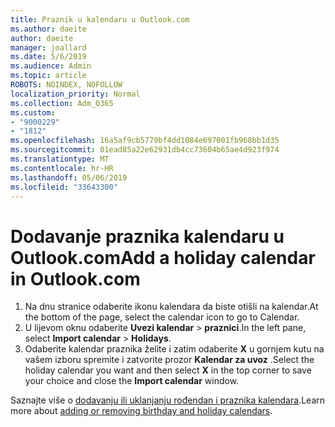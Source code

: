 ```yaml
---
title: Praznik u kalendaru u Outlook.com
ms.author: daeite
author: daeite
manager: joallard
ms.date: 5/6/2019
ms.audience: Admin
ms.topic: article
ROBOTS: NOINDEX, NOFOLLOW
localization_priority: Normal
ms.collection: Adm_O365
ms.custom:
- "9000229"
- "1812"
ms.openlocfilehash: 16a5af9cb5779bf4dd1084e697001fb968bb1d35
ms.sourcegitcommit: 01ead85a22e62931db4cc73604b65ae4d923f974
ms.translationtype: MT
ms.contentlocale: hr-HR
ms.lasthandoff: 05/06/2019
ms.locfileid: "33643300"
---
```

# <a name="add-a-holiday-calendar-in-outlookcom"></a><span data-ttu-id="14e70-102">Dodavanje praznika kalendaru u Outlook.com</span><span class="sxs-lookup"><span data-stu-id="14e70-102">Add a holiday calendar in Outlook.com</span></span>

1. <span data-ttu-id="14e70-103">Na dnu stranice odaberite ikonu kalendara da biste otišli na kalendar.</span><span class="sxs-lookup"><span data-stu-id="14e70-103">At the bottom of the page, select the calendar icon to go to Calendar.</span></span>
1. <span data-ttu-id="14e70-104">U lijevom oknu odaberite **Uvezi kalendar** > **praznici**.</span><span class="sxs-lookup"><span data-stu-id="14e70-104">In the left pane, select **Import calendar** > **Holidays**.</span></span>
1. <span data-ttu-id="14e70-105">Odaberite kalendar praznika želite i zatim odaberite **X** u gornjem kutu na vašem izboru spremite i zatvorite prozor **Kalendar za uvoz** .</span><span class="sxs-lookup"><span data-stu-id="14e70-105">Select the holiday calendar you want and then select **X** in the top corner to save your choice and close the **Import calendar** window.</span></span>

<span data-ttu-id="14e70-106">Saznajte više o [dodavanju ili uklanjanju rođendan i praznika kalendara](https://support.office.com/article/b8e636da-fda8-413f-940e-68396efa49a6).</span><span class="sxs-lookup"><span data-stu-id="14e70-106">Learn more about [adding or removing birthday and holiday calendars](https://support.office.com/article/b8e636da-fda8-413f-940e-68396efa49a6).</span></span>